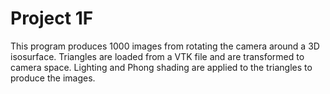 Project 1F
==========

This program produces 1000 images from rotating the camera around a 3D isosurface. Triangles are loaded from a VTK file and are transformed to camera space. Lighting and Phong shading are applied to the triangles to produce the images.
